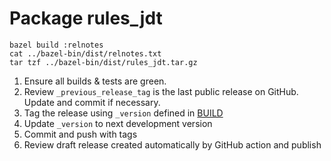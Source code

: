 # Package rules_jdt

```
bazel build :relnotes
cat ../bazel-bin/dist/relnotes.txt
tar tzf ../bazel-bin/dist/rules_jdt.tar.gz
```

1. Ensure all builds & tests are green.
2. Review `_previous_release_tag` is the last public release on GitHub.
   Update and commit if necessary.
3. Tag the release using `_version` defined in [BUILD](BUILD)
4. Update `_version` to next development version
5. Commit and push with tags
6. Review draft release created automatically by GitHub action and publish

